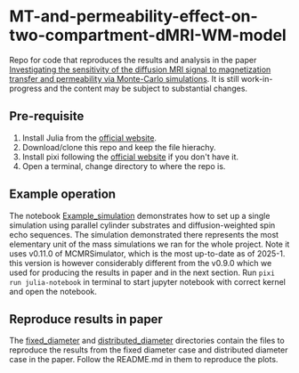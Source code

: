 # MT-and-permeability-effect-on-two-compartment-dMRI-WM-model
Repo for code that reproduces the results and analysis in the paper [Investigating the sensitivity of the diffusion MRI signal to magnetization transfer and permeability via Monte-Carlo simulations](https://www.biorxiv.org/content/10.1101/2025.07.16.664944v1). It is still work-in-progress and the content may be subject to substantial changes.

## Pre-requisite
1. Install Julia from the [official website](https://julialang.org/install/).
2. Download/clone this repo and keep the file hierachy.
3. Install pixi following the [official website](https://pixi.sh/latest/installation/) if you don't have it.
4. Open a terminal, change directory to where the repo is. 
   
## Example operation
The notebook [Example_simulation](https://github.com/zhiyuzheng1769/MT-and-permeability-effect-on-two-compartment-dMRI-WM-model/blob/main/Example_simulation.ipynb) demonstrates how to set up a single simulation using parallel cylinder substrates and diffusion-weighted spin echo sequences. The simulation demonstrated there represents the most elementary unit of the mass simulations we ran for the whole project. Note it uses v0.11.0 of MCMRSimulator, which is the most up-to-date as of 2025-1. this version is however considerably different from the v0.9.0 which we used for producing the results in paper and in the next section. Run `pixi run julia-notebook` in terminal to start jupyter notebook with correct kernel and open the notebook.

## Reproduce results in paper
The [fixed_diameter](https://github.com/zhiyuzheng1769/MT-and-permeability-effect-on-two-compartment-dMRI-WM-model/tree/main/fixed_diameter) and [distributed_diameter](https://github.com/zhiyuzheng1769/MT-and-permeability-effect-on-two-compartment-dMRI-WM-model/tree/main/distributed_diameter) directories contain the files to reproduce the results from the fixed diameter case and distributed diameter case in the paper. Follow the README.md in them to reproduce the plots.

